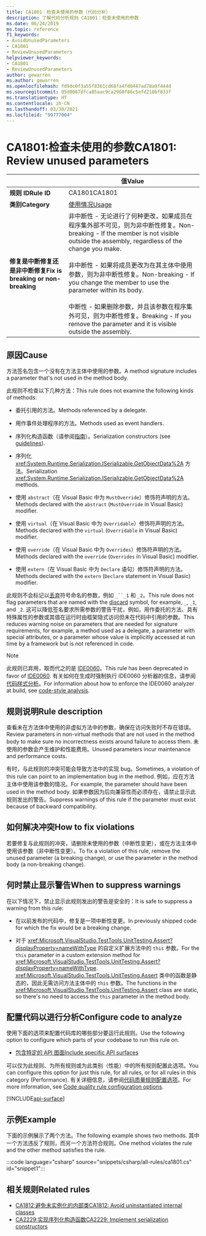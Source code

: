 ```yaml
---
title: CA1801：检查未使用的参数（代码分析）
description: 了解代码分析规则 CA1801：检查未使用的参数
ms.date: 06/24/2019
ms.topic: reference
f1_keywords:
- AvoidUnusedParameters
- CA1801
- ReviewUnusedParameters
helpviewer_keywords:
- CA1801
- ReviewUnusedParameters
author: gewarren
ms.author: gewarren
ms.openlocfilehash: fd9dc0f3a55f8361cd68fa4fd0447ad78a9f444d
ms.sourcegitcommit: 05d0087dfca85aac9ca2960f86c5efd218bf833f
ms.translationtype: HT
ms.contentlocale: zh-CN
ms.lasthandoff: 03/30/2021
ms.locfileid: "99777004"
---
```

# <a name="ca1801-review-unused-parameters"></a><span data-ttu-id="1a47f-103">CA1801:检查未使用的参数</span><span class="sxs-lookup"><span data-stu-id="1a47f-103">CA1801: Review unused parameters</span></span>

| | <span data-ttu-id="1a47f-104">值</span><span class="sxs-lookup"><span data-stu-id="1a47f-104">Value</span></span> |
|-|-|
| <span data-ttu-id="1a47f-105">**规则 ID**</span><span class="sxs-lookup"><span data-stu-id="1a47f-105">**Rule ID**</span></span> |<span data-ttu-id="1a47f-106">CA1801</span><span class="sxs-lookup"><span data-stu-id="1a47f-106">CA1801</span></span>|
| <span data-ttu-id="1a47f-107">**类别**</span><span class="sxs-lookup"><span data-stu-id="1a47f-107">**Category**</span></span> |[<span data-ttu-id="1a47f-108">使用情况</span><span class="sxs-lookup"><span data-stu-id="1a47f-108">Usage</span></span>](usage-warnings.md)|
| <span data-ttu-id="1a47f-109">**修复是中断修复还是非中断修复**</span><span class="sxs-lookup"><span data-stu-id="1a47f-109">**Fix is breaking or non-breaking**</span></span> |<span data-ttu-id="1a47f-110">非中断性 - 无论进行了何种更改，如果成员在程序集外部不可见，则为非中断性修复。</span><span class="sxs-lookup"><span data-stu-id="1a47f-110">Non-breaking - If the member is not visible outside the assembly, regardless of the change you make.</span></span><br/><br/><span data-ttu-id="1a47f-111">非中断性 - 如果将成员更改为在其主体中使用参数，则为非中断性修复。</span><span class="sxs-lookup"><span data-stu-id="1a47f-111">Non-breaking - If you change the member to use the parameter within its body.</span></span><br/><br/><span data-ttu-id="1a47f-112">中断性 - 如果删除参数，并且该参数在程序集外可见，则为中断性修复。</span><span class="sxs-lookup"><span data-stu-id="1a47f-112">Breaking - If you remove the parameter and it is visible outside the assembly.</span></span>|

## <a name="cause"></a><span data-ttu-id="1a47f-113">原因</span><span class="sxs-lookup"><span data-stu-id="1a47f-113">Cause</span></span>

<span data-ttu-id="1a47f-114">方法签名包含一个没有在方法主体中使用的参数。</span><span class="sxs-lookup"><span data-stu-id="1a47f-114">A method signature includes a parameter that's not used in the method body.</span></span>

<span data-ttu-id="1a47f-115">此规则不检查以下几种方法：</span><span class="sxs-lookup"><span data-stu-id="1a47f-115">This rule does not examine the following kinds of methods:</span></span>

- <span data-ttu-id="1a47f-116">委托引用的方法。</span><span class="sxs-lookup"><span data-stu-id="1a47f-116">Methods referenced by a delegate.</span></span>

- <span data-ttu-id="1a47f-117">用作事件处理程序的方法。</span><span class="sxs-lookup"><span data-stu-id="1a47f-117">Methods used as event handlers.</span></span>

- <span data-ttu-id="1a47f-118">序列化构造函数（请参阅[指南](../../../standard/serialization/serialization-guidelines.md#runtime-serialization)）。</span><span class="sxs-lookup"><span data-stu-id="1a47f-118">Serialization constructors (see [guidelines](../../../standard/serialization/serialization-guidelines.md#runtime-serialization)).</span></span>

- <span data-ttu-id="1a47f-119">序列化 <xref:System.Runtime.Serialization.ISerializable.GetObjectData%2A> 方法。</span><span class="sxs-lookup"><span data-stu-id="1a47f-119">Serialization <xref:System.Runtime.Serialization.ISerializable.GetObjectData%2A> methods.</span></span>

- <span data-ttu-id="1a47f-120">使用 `abstract`（在 Visual Basic 中为 `MustOverride`）修饰符声明的方法。</span><span class="sxs-lookup"><span data-stu-id="1a47f-120">Methods declared with the `abstract` (`MustOverride` in Visual Basic) modifier.</span></span>

- <span data-ttu-id="1a47f-121">使用 `virtual`（在 Visual Basic 中为 `Overridable`）修饰符声明的方法。</span><span class="sxs-lookup"><span data-stu-id="1a47f-121">Methods declared with the `virtual` (`Overridable` in Visual Basic) modifier.</span></span>

- <span data-ttu-id="1a47f-122">使用 `override`（在 Visual Basic 中为 `Overrides`）修饰符声明的方法。</span><span class="sxs-lookup"><span data-stu-id="1a47f-122">Methods declared with the `override` (`Overrides` in Visual Basic) modifier.</span></span>

- <span data-ttu-id="1a47f-123">使用 `extern`（在 Visual Basic 中为 `Declare` 语句）修饰符声明的方法。</span><span class="sxs-lookup"><span data-stu-id="1a47f-123">Methods declared with the `extern` (`Declare` statement in Visual Basic) modifier.</span></span>

<span data-ttu-id="1a47f-124">此规则不会标记以[丢弃](../../../csharp/discards.md)符号命名的参数，例如 `_``_1` 和 `_2`。</span><span class="sxs-lookup"><span data-stu-id="1a47f-124">This rule does not flag parameters that are named with the [discard](../../../csharp/discards.md) symbol, for example, `_`, `_1`, and `_2`.</span></span> <span data-ttu-id="1a47f-125">这可以降低签名要求所需参数的警告干扰，例如，用作委托的方法、具有特殊属性的参数或其值在运行时由框架隐式访问但未在代码中引用的参数。</span><span class="sxs-lookup"><span data-stu-id="1a47f-125">This reduces warning noise on parameters that are needed for signature requirements, for example, a method used as a delegate, a parameter with special attributes, or a parameter whose value is implicitly accessed at run time by a framework but is not referenced in code.</span></span>

> [!NOTE]
> <span data-ttu-id="1a47f-126">此规则已弃用，取而代之的是 [IDE0060](../style-rules/ide0060.md)。</span><span class="sxs-lookup"><span data-stu-id="1a47f-126">This rule has been deprecated in favor of [IDE0060](../style-rules/ide0060.md).</span></span> <span data-ttu-id="1a47f-127">有关如何在生成时强制执行 IDE0060 分析器的信息，请参阅[代码样式分析](../overview.md#code-style-analysis)。</span><span class="sxs-lookup"><span data-stu-id="1a47f-127">For information about how to enforce the IDE0060 analyzer at build, see [code-style analysis](../overview.md#code-style-analysis).</span></span>

## <a name="rule-description"></a><span data-ttu-id="1a47f-128">规则说明</span><span class="sxs-lookup"><span data-stu-id="1a47f-128">Rule description</span></span>

<span data-ttu-id="1a47f-129">查看未在方法体中使用的非虚拟方法中的参数，确保在访问失败时不存在错误。</span><span class="sxs-lookup"><span data-stu-id="1a47f-129">Review parameters in non-virtual methods that are not used in the method body to make sure no incorrectness exists around failure to access them.</span></span> <span data-ttu-id="1a47f-130">未使用的参数会产生维护和性能费用。</span><span class="sxs-lookup"><span data-stu-id="1a47f-130">Unused parameters incur maintenance and performance costs.</span></span>

<span data-ttu-id="1a47f-131">有时，与此规则的冲突可能会导致方法中的实现 bug。</span><span class="sxs-lookup"><span data-stu-id="1a47f-131">Sometimes, a violation of this rule can point to an implementation bug in the method.</span></span> <span data-ttu-id="1a47f-132">例如，应在方法主体中使用该参数的情况。</span><span class="sxs-lookup"><span data-stu-id="1a47f-132">For example, the parameter should have been used in the method body.</span></span> <span data-ttu-id="1a47f-133">如果参数因为后向兼容性而必须存在，请禁止显示此规则发出的警告。</span><span class="sxs-lookup"><span data-stu-id="1a47f-133">Suppress warnings of this rule if the parameter must exist because of backward compatibility.</span></span>

## <a name="how-to-fix-violations"></a><span data-ttu-id="1a47f-134">如何解决冲突</span><span class="sxs-lookup"><span data-stu-id="1a47f-134">How to fix violations</span></span>

<span data-ttu-id="1a47f-135">若要修复与此规则的冲突，请删除未使用的参数（中断性变更），或在方法主体中使用该参数（非中断性变更）。</span><span class="sxs-lookup"><span data-stu-id="1a47f-135">To fix a violation of this rule, remove the unused parameter (a breaking change), or use the parameter in the method body (a non-breaking change).</span></span>

## <a name="when-to-suppress-warnings"></a><span data-ttu-id="1a47f-136">何时禁止显示警告</span><span class="sxs-lookup"><span data-stu-id="1a47f-136">When to suppress warnings</span></span>

<span data-ttu-id="1a47f-137">在以下情况下，禁止显示此规则发出的警告是安全的：</span><span class="sxs-lookup"><span data-stu-id="1a47f-137">It is safe to suppress a warning from this rule:</span></span>

- <span data-ttu-id="1a47f-138">在以前发布的代码中，修复是一项中断性变更。</span><span class="sxs-lookup"><span data-stu-id="1a47f-138">In previously shipped code for which the fix would be a breaking change.</span></span>

- <span data-ttu-id="1a47f-139">对于 <xref:Microsoft.VisualStudio.TestTools.UnitTesting.Assert?displayProperty=nameWithType> 的自定义扩展方法中的 `this` 参数。</span><span class="sxs-lookup"><span data-stu-id="1a47f-139">For the `this` parameter in a custom extension method for <xref:Microsoft.VisualStudio.TestTools.UnitTesting.Assert?displayProperty=nameWithType>.</span></span> <span data-ttu-id="1a47f-140"><xref:Microsoft.VisualStudio.TestTools.UnitTesting.Assert> 类中的函数是静态的，因此无需访问方法主体中的 `this` 参数。</span><span class="sxs-lookup"><span data-stu-id="1a47f-140">The functions in the <xref:Microsoft.VisualStudio.TestTools.UnitTesting.Assert> class are static, so there's no need to access the `this` parameter in the method body.</span></span>

## <a name="configure-code-to-analyze"></a><span data-ttu-id="1a47f-141">配置代码以进行分析</span><span class="sxs-lookup"><span data-stu-id="1a47f-141">Configure code to analyze</span></span>

<span data-ttu-id="1a47f-142">使用下面的选项来配置代码库的哪些部分要运行此规则。</span><span class="sxs-lookup"><span data-stu-id="1a47f-142">Use the following option to configure which parts of your codebase to run this rule on.</span></span>

- [<span data-ttu-id="1a47f-143">包含特定的 API 图面</span><span class="sxs-lookup"><span data-stu-id="1a47f-143">Include specific API surfaces</span></span>](#include-specific-api-surfaces)

<span data-ttu-id="1a47f-144">可以仅为此规则、为所有规则或为此类别（性能）中的所有规则配置此选项。</span><span class="sxs-lookup"><span data-stu-id="1a47f-144">You can configure this option for just this rule, for all rules, or for all rules in this category (Performance).</span></span> <span data-ttu-id="1a47f-145">有关详细信息，请参阅[代码质量规则配置选项](../code-quality-rule-options.md)。</span><span class="sxs-lookup"><span data-stu-id="1a47f-145">For more information, see [Code quality rule configuration options](../code-quality-rule-options.md).</span></span>

[!INCLUDE[api-surface](~/includes/code-analysis/api-surface.md)]

## <a name="example"></a><span data-ttu-id="1a47f-146">示例</span><span class="sxs-lookup"><span data-stu-id="1a47f-146">Example</span></span>

<span data-ttu-id="1a47f-147">下面的示例展示了两个方法。</span><span class="sxs-lookup"><span data-stu-id="1a47f-147">The following example shows two methods.</span></span> <span data-ttu-id="1a47f-148">其中一个方法违反了规则，而另一个方法符合规则。</span><span class="sxs-lookup"><span data-stu-id="1a47f-148">One method violates the rule and the other method satisfies the rule.</span></span>

:::code language="csharp" source="snippets/csharp/all-rules/ca1801.cs" id="snippet1":::

## <a name="related-rules"></a><span data-ttu-id="1a47f-149">相关规则</span><span class="sxs-lookup"><span data-stu-id="1a47f-149">Related rules</span></span>

- [<span data-ttu-id="1a47f-150">CA1812:避免未实例化的内部类</span><span class="sxs-lookup"><span data-stu-id="1a47f-150">CA1812: Avoid uninstantiated internal classes</span></span>](ca1812.md)
- [<span data-ttu-id="1a47f-151">CA2229:实现序列化构造函数</span><span class="sxs-lookup"><span data-stu-id="1a47f-151">CA2229: Implement serialization constructors</span></span>](ca2229.md)
